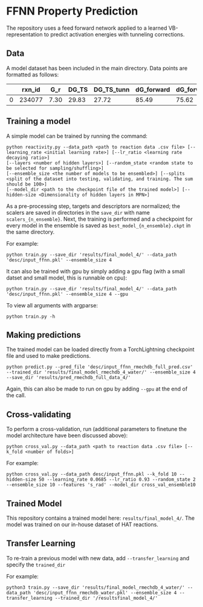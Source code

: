 # FFNN Property Prediction

The repository uses a feed forward network applied to a learned VB-representation to predict activation energies with tunneling corrections.

## Data
A model dataset has been included in the main directory. Data points are formatted as follows:


| | rxn_id | G_r  | DG_TS | DG_TS_tunn | dG_forward | dG_forward | 
|-|--------|------|-------|------------|------------|------------|
|0| 234077 | 7.30 | 29.83 | 27.72      | 85.49      | 75.62      |


## Training a model
A simple model can be trained by running the command:

```
python reactivity.py --data_path <path to reaction data .csv file> [--learning_rate <initial learning rate>] [--lr_ratio <learning rate decaying ratio>] 
[--layers <number of hidden layers>] [--random_state <random state to be selected for sampling/shuffling>] 
[--ensemble_size <the number of models to be ensembled>] [--splits <split of the dataset into testing, validating, and training. The sum should be 100>]
[--model_dir <path to the checkpoint file of the trained model>] [--hidden-size <Dimensionality of hidden layers in MPN>] 
```

As a pre-processing step, targets and descriptors are normalized; the scalers are saved in directories in the `save_dir` 
with name `scalers_{n_ensemble}`. Next, the training is performed and a checkpoint for every model in the ensemble is saved 
as `best_model_{n_ensemble}.ckpt` in the same directory.

For example:

```
python train.py --save_dir 'results/final_model_4/' --data_path 'desc/input_ffnn.pkl' --ensemble_size 4
```

It can also be trained with gpu by simply adding a gpu flag (with a small datset and small model, this is runnable on cpu):

```
python train.py --save_dir 'results/final_model_4/' --data_path 'desc/input_ffnn.pkl' --ensemble_size 4 --gpu
```

To view all arguments with argparse:

```
python train.py -h
```

## Making predictions
The trained model can be loaded directly from a TorchLightning checkpoint file and used to make predictions.

```
python predict.py --pred_file 'desc/input_ffnn_rmechdb_full_pred.csv' --trained_dir 'results/final_model_rmechdb_4_water/' --ensemble_size 4 --save_dir 'results/pred_rmechdb_full_data_4/' 
```

Again, this can also be made to run on gpu by adding `--gpu` at the end of the call.

## Cross-validating
To perform a cross-validation, run (additional parameters to finetune the model architecture have been discussed above):
```
python cross_val.py --data_path <path to reaction data .csv file> [--k_fold <number of folds>] 
```

For example:
```
python cross_val.py --data_path desc/input_ffnn.pkl --k_fold 10 --hidden-size 50 --learning_rate 0.0685 --lr_ratio 0.93 --random_state 2 --ensemble_size 10 --features 's_rad' --model_dir cross_val_ensemble10
```

## Trained Model
This repository contains a trained model here: `results/final_model_4/`. The model was trained on our in-house dataset of HAT reactions.

## Transfer Learning
To re-train a previous model with new data, add `--transfer_learning` and specify the `trained_dir` 

For example:
```
python3 train.py --save_dir 'results/final_model_rmechdb_4_water/' --data_path 'desc/input_ffnn_rmechdb_water.pkl' --ensemble_size 4 --transfer_learning --trained_dir '/resultsfinal_model_4/'
```